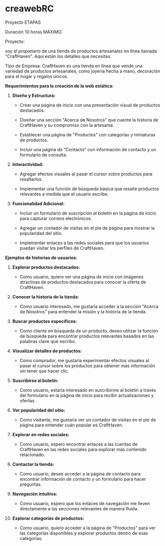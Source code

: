 # creawebRC
Proyecto ETAPAS 

 

Duración 10 horas MÁXIMO.  

Proyecto: 

 

soy el propietario de una tienda de productos artesanales en línea llamada "CraftHaven". Aquí están los detalles que necesitas: 

Tipo de Empresa: CraftHaven es una tienda en línea que vende una variedad de productos artesanales, como joyería hecha a mano, decoración para el hogar y regalos únicos. 

**Requerimientos para la creación de la web estática:** 

  

1. **Diseño y Estructura:** 

   - Crear una página de inicio con una presentación visual de productos destacados. 

   - Diseñar una sección "Acerca de Nosotros" que cuente la historia de CraftHaven y su compromiso con la artesanía. 

   - Establecer una página de "Productos" con categorías y miniaturas de productos. 

   - Incluir una página de "Contacto" con información de contacto y un formulario de consulta. 

  

2. **Interactividad:** 

   - Agregar efectos visuales al pasar el cursor sobre productos para resaltarlos. 

   - Implementar una función de búsqueda básica que resalte productos relevantes a medida que el usuario escribe. 

  

3. **Funcionalidad Adicional:** 

   - Incluir un formulario de suscripción al boletín en la página de inicio para capturar correos electrónicos. 

   - Agregar un contador de visitas en el pie de página para mostrar la popularidad del sitio. 

   - Implementar enlaces a las redes sociales para que los usuarios puedan visitar los perfiles de CraftHaven. 

  

**Ejemplos de historias de usuarios:** 

  

1. **Explorar productos destacados:** 

   - Como usuario, quiero ver una página de inicio con imágenes atractivas de productos destacados para conocer la oferta de CraftHaven. 

  

2. **Conocer la historia de la tienda:** 

   - Como usuario interesado, me gustaría acceder a la sección "Acerca de Nosotros" para entender la misión y la historia de la tienda. 

  

3. **Buscar productos específicos:** 

   - Como cliente en búsqueda de un producto, deseo utilizar la función de búsqueda para encontrar productos relevantes basados en las palabras clave que escribo. 

  

4. **Visualizar detalles de productos:** 

   - Como comprador, me gustaría experimentar efectos visuales al pasar el cursor sobre los productos para obtener más información sin tener que hacer clic. 

  

5. **Suscribirse al boletín:** 

   - Como usuario, estaría interesado en suscribirme al boletín a través del formulario en la página de inicio para recibir actualizaciones y ofertas. 

  

6. **Ver popularidad del sitio:** 

   - Como visitante, me gustaría ver un contador de visitas en el pie de página para entender cuán popular es CraftHaven. 

  

7. **Explorar en redes sociales:** 

   - Como usuario, espero encontrar enlaces a las cuentas de CraftHaven en las redes sociales para explorar más contenido relacionado. 

  

8. **Contactar la tienda:** 

   - Como usuario, deseo acceder a la página de contacto para encontrar información de contacto y un formulario para hacer preguntas. 

  

9. **Navegación intuitiva:** 

   - Como usuario, espero que los enlaces de navegación me lleven directamente a las secciones relevantes de manera fluida. 

  

10. **Explorar categorías de productos:** 

    - Como usuario, quiero acceder a la página de "Productos" para ver las categorías disponibles y explorar productos dentro de esas categorías. 
